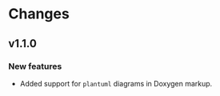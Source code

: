 Changes
=======

v1.1.0
------

### New features

- Added support for `plantuml` diagrams in Doxygen markup.
